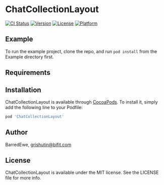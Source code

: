 # ChatCollectionLayout

[![CI Status](https://img.shields.io/travis/BarredEwe/ChatCollectionLayout.svg?style=flat)](https://travis-ci.org/BarredEwe/ChatCollectionLayout)
[![Version](https://img.shields.io/cocoapods/v/ChatCollectionLayout.svg?style=flat)](https://cocoapods.org/pods/ChatCollectionLayout)
[![License](https://img.shields.io/cocoapods/l/ChatCollectionLayout.svg?style=flat)](https://cocoapods.org/pods/ChatCollectionLayout)
[![Platform](https://img.shields.io/cocoapods/p/ChatCollectionLayout.svg?style=flat)](https://cocoapods.org/pods/ChatCollectionLayout)

## Example

To run the example project, clone the repo, and run `pod install` from the Example directory first.

## Requirements

## Installation

ChatCollectionLayout is available through [CocoaPods](https://cocoapods.org). To install
it, simply add the following line to your Podfile:

```ruby
pod 'ChatCollectionLayout'
```

## Author

BarredEwe, grishutin@bifit.com

## License

ChatCollectionLayout is available under the MIT license. See the LICENSE file for more info.
